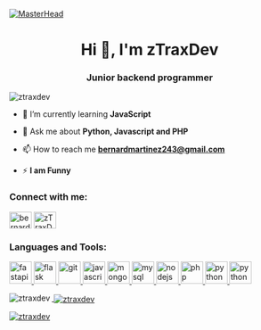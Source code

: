 [![MasterHead](https://media.licdn.com/dms/image/D563DAQFIJGy_J4EvYA/image-scale_191_1128/0/1666883668428?e=1675425600&v=beta&t=q5S0E-n5z-gDvzZPdOvK7oorksu-JESWk3DdbbvU2ss)](https://codegrills.in)
<h1 align="center">Hi 👋, I'm zTraxDev</h1>
<h3 align="center">Junior backend programmer</h3>
<p align="left"> <img src="https://komarev.com/ghpvc/?username=ztraxdev&label=Profile%20views&color=0e75b6&style=flat" alt="ztraxdev" /> </p>

- 🌱 I’m currently learning **JavaScript**

- 💬 Ask me about **Python, Javascript and PHP**

- 📫 How to reach me **bernardmartinez243@gmail.com**

- ⚡ **I am Funny**



<h3 align="left">Connect with me:</h3>
<p align="left">
<a href="https://linkedin.com/in/bernard-martinez-275751262" target="blank"><img align="center" src="https://skillicons.dev/icons?i=linkedin" alt="bernard-martinez-275751262" height="30" width="40" /></a>
<a href="https://discord.gg/hablemospython" target="blank"><img align="center" src="https://skillicons.dev/icons?i=discord" alt="zTraxDev2333" height="30" width="40" /></a>
</p>

<h3 align="left">Languages and Tools:</h3>
<p align="left"> <a href="https://fastapi.tiangolo.com/tutorial/" target="_blank" rel="noreferrer"> <img src="https://skillicons.dev/icons?i=fastapi" alt="fastapi" width="40" height="40"/> </a> <a href="https://flask.palletsprojects.com/" target="_blank" rel="noreferrer"> <img src="https://skillicons.dev/icons?i=flask" alt="flask" width="40" height="40"/> </a> <a href="https://git-scm.com/" target="_blank" rel="noreferrer"> <img src="https://skillicons.dev/icons?i=git" alt="git" width="40" height="40"/> </a> <a href="https://developer.mozilla.org/en-US/docs/Web/JavaScript" target="_blank" rel="noreferrer"> <img src="https://skillicons.dev/icons?i=js" alt="javascript" width="40" height="40"/> </a> <a href="https://www.mongodb.com/" target="_blank" rel="noreferrer"> <img src="https://skillicons.dev/icons?i=mongodb" alt="mongodb" width="40" height="40"/> </a> <a href="https://www.mysql.com/" target="_blank" rel="noreferrer"> <img src="https://skillicons.dev/icons?i=mysql" alt="mysql" width="40" height="40"/> </a> <a href="https://nodejs.org" target="_blank" rel="noreferrer"> <img src="https://skillicons.dev/icons?i=nodejs" alt="nodejs" width="40" height="40"/> </a> <a href="https://www.php.net" target="_blank" rel="noreferrer"> <img src="https://skillicons.dev/icons?i=php" alt="php" width="40" height="40"/> </a> <a href="https://www.python.org" target="_blank" rel="noreferrer"> <img src="https://skillicons.dev/icons?i=python" alt="python" width="40" height="40"/> </a> <a href="https://www.gnu.org/savannah-checkouts/gnu/bash/manual/bash.html" target="_blank" rel="noreferrer"> <img src="https://skillicons.dev/icons?i=bash" alt="python" width="40" height="40"/></p>

<p><img align="left" src="https://github-readme-stats.vercel.app/api/top-langs?username=ztraxdev&show_icons=true&locale=en&layout=compact" alt="ztraxdev" /></p>

<p>&nbsp;<img align="center" src="https://github-readme-stats.vercel.app/api?username=ztraxdev&show_icons=true&locale=en" alt="ztraxdev" /></p>

<p><img align="center" src="https://github-readme-streak-stats.herokuapp.com/?user=ztraxdev&" alt="ztraxdev" /></p>

<!---
zTraxDev/zTraxDev is a ✨ special ✨ repository because its `README.md` (this file) appears on your GitHub profile.
You can click the Preview link to take a look at your changes.
--->
